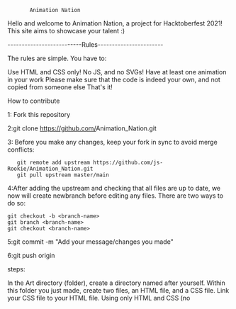            Animation Nation
                                                                       
Hello and welcome to Animation Nation, a  project for Hacktoberfest 2021! This site aims to showcase your talent :)

--------------------------Rules-----------------------

The rules are simple. You have to:

Use HTML <divs> and CSS only! No JS, and no SVGs!
Have at least one animation in your work
Please make sure that the code is indeed your own, and not copied from someone else
That's it!

How to contribute

1: Fork this repository

2:git clone https://github.com/<your-github-username>Animation_Nation.git

3: Before you make any changes, keep your fork in sync to avoid merge conflicts:

       git remote add upstream https://github.com/js-Rookie/Animation_Nation.git
       git pull upstream master/main

4:After adding the upstream and checking that all files are up to date, we now will create     newbranch before editing any files. There are two ways to do so:

    git checkout -b <branch-name>
    git branch <branch-name>
    git checkout <branch-name>

5:git commit -m "Add your message/changes you made"

6:git push origin <your branch name>


steps:

In the Art directory (folder), create a directory named after yourself.
Within this folder you just made, create two files, an HTML file, and a CSS file.
Link your CSS file to your HTML file.
Using only HTML and CSS (no <script> allowed!!), create a work of art! It can be as simple or as complex as you like, as long as it's animated in some way!
Get a screen recording of your finished work, and make a gif! Try to crop it so that it looks good as a smallish (preferably squarish) image. Save this in your directory, together with your HTML and CSS files. Static screenshots are also acceptable.
If you don't add a gif/screenshot, the website won't show your animation.
Go to the root include.js. You will see an array of objects, each one represents a work of art that someone has created. Copy an example object and paste it at the end, filling it out with your art information and links:
  
let cards = [
  {
  
    pageLink: './Art/Your Name/your_art/index.html',
    imageLink: './Art/Your Name/your_art/art.gif',
    author: 'Your Name',
    githubLink: 'Your Github Link'
  
  }
];
